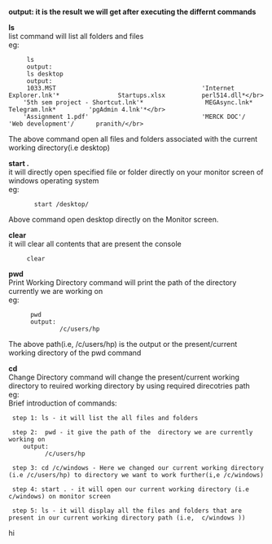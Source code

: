 <b>output: it is the result we will get after executing the differnt commands</b></br>


<b>ls</b></br>  list command will list all folders and files </br>
eg:</br>

         ls
         output:
         ls desktop 
         output:
         1033.MST                                        'Internet Explorer.lnk'*                Startups.xlsx          perl514.dll*</br>
        '5th sem project - Shortcut.lnk'*                 MEGAsync.lnk*                          Telegram.lnk*         'pgAdmin 4.lnk'*</br>
        'Assignment 1.pdf'                               'MERCK DOC'/                           'Web development'/      pranith/</br>

The above  command open all files and folders associated with the current working directory(i.e desktop)
  
<b>start .</b></br> it will directly open specified file or folder directly on your monitor screen of windows operating system</br>
eg:</br>

           start /desktop/
           
Above command open desktop directly on the  Monitor screen.
              
              
<b>clear</b></br>  it will clear all contents that are present the console</br>

         clear


<b>pwd</b></br>  Print Working Directory command will print the path of the directory currently we are working on </br>
eg:</br>
    
          pwd
          output:
                  /c/users/hp 
                  
                  
The above path(i.e, /c/users/hp) is the output or the present/current  working directory of the pwd command 
               
  
<b>cd</b></br> Change Directory  command will change the present/current  working directory to reuired working directory by using required direcotries path</br>
    eg:</br>
   Brief introduction of commands:</br>
   
   
     step 1: ls - it will list the all files and folders
     
     step 2:  pwd - it give the path of the  directory we are currently working on 
        output:
              /c/users/hp
              
     step 3: cd /c/windows - Here we changed our current working directory (i.e /c/users/hp) to directory we want to work further(i,e /c/windows)
     
     step 4: start . - it will open our current working directory (i.e c/windows) on monitor screen
     
     step 5: ls - it will display all the files and folders that are present in our current working directory path (i.e,  c/windows ))
     
     
 hi
